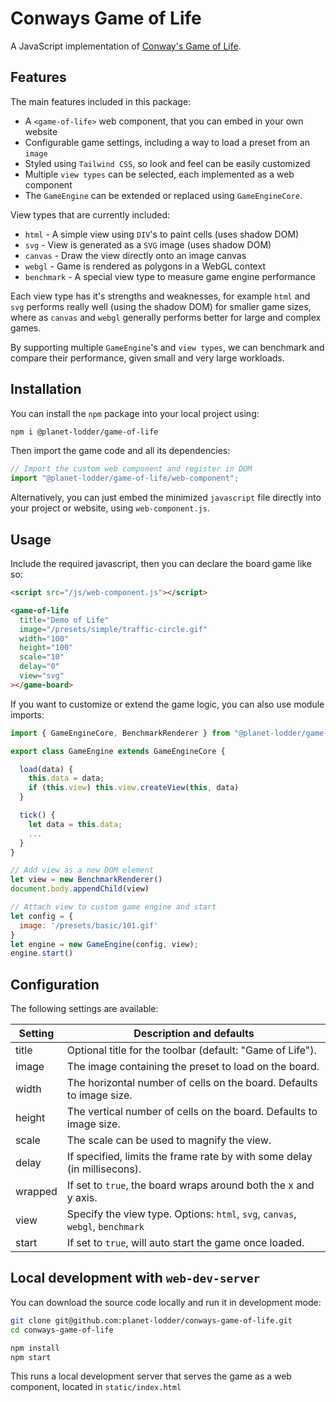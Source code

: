 # Conways Game of Life

A JavaScript implementation of [Conway's Game of Life](https://en.wikipedia.org/wiki/Conway%27s_Game_of_Life).

## Features

The main features included in this package:

- A `<game-of-life>` web component, that you can embed in your own website
- Configurable game settings, including a way to load a preset from an `image`
- Styled using `Tailwind CSS`, so look and feel can be easily customized
- Multiple `view types` can be selected, each implemented as a web component
- The `GameEngine` can be extended or replaced using `GameEngineCore`.

View types that are currently included:

- `html` - A simple view using `DIV`'s to paint cells (uses shadow DOM)
- `svg` - View is generated as a `SVG` image (uses shadow DOM)
- `canvas` - Draw the view directly onto an image canvas
- `webgl` - Game is rendered as polygons in a WebGL context
- `benchmark` - A special view type to measure game engine performance

Each view type has it's strengths and weaknesses, for example `html` and `svg`
performs really well (using the shadow DOM) for smaller game sizes, where as
`canvas` and `webgl` generally performs better for large and complex games.

By supporting multiple `GameEngine`'s and `view types`, we can benchmark
and compare their performance, given small and very large workloads.

## Installation

You can install the `npm` package into your local project using:

```bash
npm i @planet-lodder/game-of-life
```

Then import the game code and all its dependencies:

```javascript
// Import the custom web component and register in DOM
import "@planet-lodder/game-of-life/web-component";
```

Alternatively, you can just embed the minimized `javascript` file directly
into your project or website, using `web-component.js`.

## Usage

Include the required javascript, then you can declare the board game like so:

```html
<script src="/js/web-component.js"></script>

<game-of-life
  title="Demo of Life"
  image="/presets/simple/traffic-circle.gif"
  width="100"
  height="100"
  scale="10"
  delay="0"
  view="svg"
></game-board>
```

If you want to customize or extend the game logic, you can also use module imports:

```javascript
import { GameEngineCore, BenchmarkRenderer } from "@planet-lodder/game-of-life"

export class GameEngine extends GameEngineCore {

  load(data) {
    this.data = data;
    if (this.view) this.view.createView(this, data)
  }

  tick() {
    let data = this.data;
    ...
  }
}

// Add view as a new DOM element
let view = new BenchmarkRenderer()
document.body.appendChild(view)

// Attach view to custom game engine and start
let config = {
  image: '/presets/basic/101.gif'
}
let engine = new GameEngine(config, view);
engine.start()
```

## Configuration

The following settings are available:

| Setting | Description and defaults                                                      |
| ------- | ----------------------------------------------------------------------------- |
| title   | Optional title for the toolbar (default: "Game of Life").                     |
| image   | The image containing the preset to load on the board.                         |
| width   | The horizontal number of cells on the board. Defaults to image size.          |
| height  | The vertical number of cells on the board. Defaults to image size.            |
| scale   | The scale can be used to magnify the view.                                    |
| delay   | If specified, limits the frame rate by with some delay (in millisecons).      |
| wrapped | If set to `true`, the board wraps around both the x and y axis.               |
| view    | Specify the view type. Options: `html`, `svg`, `canvas`, `webgl`, `benchmark` |
| start   | If set to `true`, will auto start the game once loaded.                       |

## Local development with `web-dev-server`

You can download the source code locally and run it in development mode:

```bash
git clone git@github.com:planet-lodder/conways-game-of-life.git
cd conways-game-of-life

npm install
npm start
```

This runs a local development server that serves the game as a web component, located in `static/index.html`
